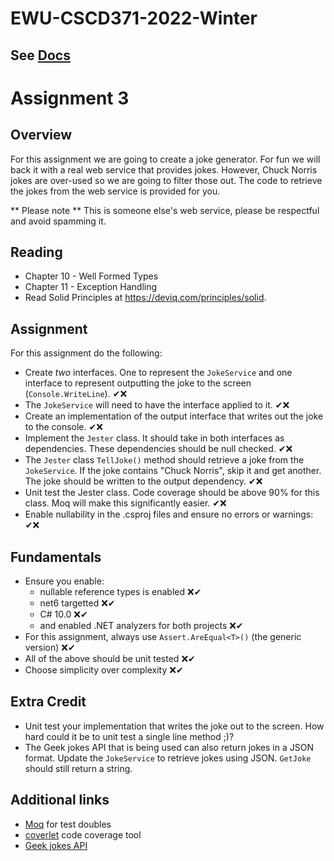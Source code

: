 # EWU-CSCD371-2022-Winter

## See [Docs](Docs)

# Assignment 3

## Overview
For this assignment we are going to create a joke generator. For fun we will back it with a real web service that provides jokes. However, Chuck Norris jokes are over-used so we are going to filter those out. The code to retrieve the jokes from the web service is provided for you. 

** Please note ** This is someone else's web service, please be respectful and avoid spamming it. 

## Reading
- Chapter 10 - Well Formed Types
- Chapter 11 - Exception Handling
- Read Solid Principles at https://deviq.com/principles/solid.

## Assignment

For this assignment do the following:

- Create *two* interfaces. One to represent the `JokeService` and one interface to represent outputting the joke to the screen (`Console.WriteLine`). ✔❌
- The `JokeService` will need to have the interface applied to it. ✔❌
- Create an implementation of the output interface that writes out the joke to the console. ✔❌
- Implement the `Jester` class. It should take in both interfaces as dependencies. These dependencies should be null checked. ✔❌
- The `Jester` class `TellJoke()` method should retrieve a joke from the `JokeService`. If the joke contains "Chuck Norris", skip it and get another. The joke should be written to the output dependency. ✔❌
- Unit test the Jester class. Code coverage should be above 90% for this class. Moq will make this significantly easier. ✔❌
- Enable nullability in the .csproj files and ensure no errors or warnings: ✔❌

## Fundamentals
- Ensure you enable:
  - nullable reference types is enabled  ❌✔
  - net6 targetted  ❌✔
  - C# 10.0  ❌✔
  - and enabled .NET analyzers for both projects ❌✔
- For this assignment, always use `Assert.AreEqual<T>()` (the generic version)  ❌✔
- All of the above should be unit tested ❌✔
- Choose simplicity over complexity ❌✔
  
## Extra Credit
- Unit test your implementation that writes the joke out to the screen. How hard could it be to unit test a single line method ;)?
- The Geek jokes API that is being used can also return jokes in a JSON format. Update the `JokeService` to retrieve jokes using JSON. `GetJoke` should still return a string.

## Additional links
- [Moq](https://github.com/moq/moq4) for test doubles
- [coverlet](https://github.com/coverlet-coverage/coverlet#Quick-Start) code coverage tool
- [Geek jokes API](https://github.com/sameerkumar18/geek-joke-api)


